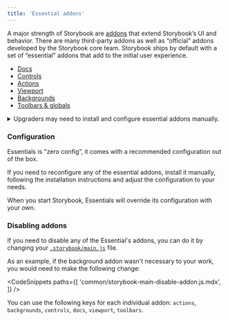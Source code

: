 ```yaml
---
title: 'Essential addons'
---
```


A major strength of Storybook are [addons](/addons/) that extend Storybook’s UI and behavior. There are many third-party addons as well as “official” addons developed by the Storybook core team. Storybook ships by default with a set of “essential” addons that add to the initial user experience.

- [Docs](../writing-docs/introduction.md)
- [Controls](./controls.md)
- [Actions](./actions.md)
- [Viewport](./viewport.md)
- [Backgrounds](./backgrounds.md)
- [Toolbars & globals](./toolbars-and-globals.md)

<details>
<summary>Upgraders may need to install and configure essential addons manually.</summary>

Install the addon-essentials package from `npm`.

```shell
npm install --save-dev @storybook/addon-essentials
```

Then configure Storybook to use it by modifying the `main.js` configuration file.

```js
// .storybook/main.js

module.exports = {
  addons: ['@storybook/addon-essentials'],
};
```
</details>

### Configuration

Essentials is "zero config”, it comes with a recommended configuration out of the box.

If you need to reconfigure any of the essential addons, install it manually, following the installation instructions and adjust the configuration to your needs.

When you start Storybook, Essentials will override its configuration with your own.

### Disabling addons

If you need to disable any of the Essential's addons, you can do it by changing your [`.storybook/main.js`](../configure/overview.md#configure-story-rendering) file.

As an example, if the background addon wasn't necessary to your work, you would need to make the following change:

<!-- prettier-ignore-start -->

<CodeSnippets
  paths={[
    'common/storybook-main-disable-addon.js.mdx',
  ]}
/>

<!-- prettier-ignore-end -->

<div class="aside">

You can use the following keys for each individual addon: `actions`, `backgrounds`, `controls`, `docs`, `viewport`, `toolbars`.

</div>
